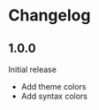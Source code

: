 # Changelog

## 1.0.0

Initial release

- Add theme colors
- Add syntax colors

<!-- Check [Keep a Changelog](http://keepachangelog.com/) for recommendations on how to structure this file. -->
